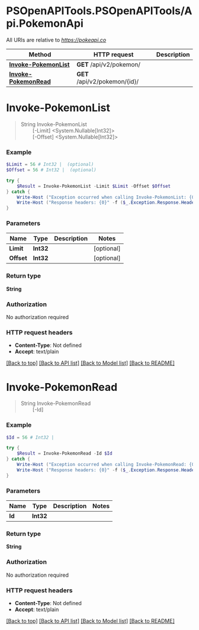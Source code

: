 # PSOpenAPITools.PSOpenAPITools/Api.PokemonApi

All URIs are relative to *https://pokeapi.co*

Method | HTTP request | Description
------------- | ------------- | -------------
[**Invoke-PokemonList**](PokemonApi.md#Invoke-PokemonList) | **GET** /api/v2/pokemon/ | 
[**Invoke-PokemonRead**](PokemonApi.md#Invoke-PokemonRead) | **GET** /api/v2/pokemon/{id}/ | 


<a name="Invoke-PokemonList"></a>
# **Invoke-PokemonList**
> String Invoke-PokemonList<br>
> &nbsp;&nbsp;&nbsp;&nbsp;&nbsp;&nbsp;&nbsp;&nbsp;[-Limit] <System.Nullable[Int32]><br>
> &nbsp;&nbsp;&nbsp;&nbsp;&nbsp;&nbsp;&nbsp;&nbsp;[-Offset] <System.Nullable[Int32]><br>



### Example
```powershell
$Limit = 56 # Int32 |  (optional)
$Offset = 56 # Int32 |  (optional)

try {
    $Result = Invoke-PokemonList -Limit $Limit -Offset $Offset
} catch {
    Write-Host ("Exception occurred when calling Invoke-PokemonList: {0}" -f ($_.ErrorDetails | ConvertFrom-Json))
    Write-Host ("Response headers: {0}" -f ($_.Exception.Response.Headers | ConvertTo-Json))
}
```

### Parameters

Name | Type | Description  | Notes
------------- | ------------- | ------------- | -------------
 **Limit** | **Int32**|  | [optional] 
 **Offset** | **Int32**|  | [optional] 

### Return type

**String**

### Authorization

No authorization required

### HTTP request headers

 - **Content-Type**: Not defined
 - **Accept**: text/plain

[[Back to top]](#) [[Back to API list]](../README.md#documentation-for-api-endpoints) [[Back to Model list]](../README.md#documentation-for-models) [[Back to README]](../README.md)

<a name="Invoke-PokemonRead"></a>
# **Invoke-PokemonRead**
> String Invoke-PokemonRead<br>
> &nbsp;&nbsp;&nbsp;&nbsp;&nbsp;&nbsp;&nbsp;&nbsp;[-Id] <Int32><br>



### Example
```powershell
$Id = 56 # Int32 | 

try {
    $Result = Invoke-PokemonRead -Id $Id
} catch {
    Write-Host ("Exception occurred when calling Invoke-PokemonRead: {0}" -f ($_.ErrorDetails | ConvertFrom-Json))
    Write-Host ("Response headers: {0}" -f ($_.Exception.Response.Headers | ConvertTo-Json))
}
```

### Parameters

Name | Type | Description  | Notes
------------- | ------------- | ------------- | -------------
 **Id** | **Int32**|  | 

### Return type

**String**

### Authorization

No authorization required

### HTTP request headers

 - **Content-Type**: Not defined
 - **Accept**: text/plain

[[Back to top]](#) [[Back to API list]](../README.md#documentation-for-api-endpoints) [[Back to Model list]](../README.md#documentation-for-models) [[Back to README]](../README.md)


